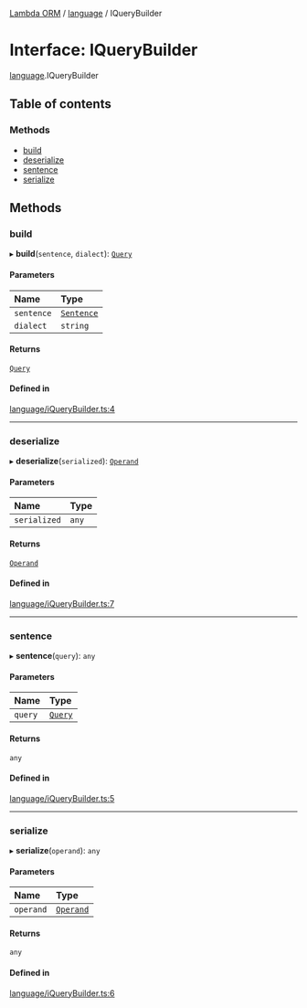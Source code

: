 [Lambda ORM](../README.md) / [language](../modules/language.md) / IQueryBuilder

# Interface: IQueryBuilder

[language](../modules/language.md).IQueryBuilder

## Table of contents

### Methods

- [build](language.IQueryBuilder.md#build)
- [deserialize](language.IQueryBuilder.md#deserialize)
- [sentence](language.IQueryBuilder.md#sentence)
- [serialize](language.IQueryBuilder.md#serialize)

## Methods

### build

▸ **build**(`sentence`, `dialect`): [`Query`](../classes/language.Query.md)

#### Parameters

| Name | Type |
| :------ | :------ |
| `sentence` | [`Sentence`](../classes/language.Sentence.md) |
| `dialect` | `string` |

#### Returns

[`Query`](../classes/language.Query.md)

#### Defined in

[language/iQueryBuilder.ts:4](https://github.com/FlavioLionelRita/lambda-orm/blob/8689963/src/orm/language/iQueryBuilder.ts#L4)

___

### deserialize

▸ **deserialize**(`serialized`): [`Operand`](../classes/language.Operand.md)

#### Parameters

| Name | Type |
| :------ | :------ |
| `serialized` | `any` |

#### Returns

[`Operand`](../classes/language.Operand.md)

#### Defined in

[language/iQueryBuilder.ts:7](https://github.com/FlavioLionelRita/lambda-orm/blob/8689963/src/orm/language/iQueryBuilder.ts#L7)

___

### sentence

▸ **sentence**(`query`): `any`

#### Parameters

| Name | Type |
| :------ | :------ |
| `query` | [`Query`](../classes/language.Query.md) |

#### Returns

`any`

#### Defined in

[language/iQueryBuilder.ts:5](https://github.com/FlavioLionelRita/lambda-orm/blob/8689963/src/orm/language/iQueryBuilder.ts#L5)

___

### serialize

▸ **serialize**(`operand`): `any`

#### Parameters

| Name | Type |
| :------ | :------ |
| `operand` | [`Operand`](../classes/language.Operand.md) |

#### Returns

`any`

#### Defined in

[language/iQueryBuilder.ts:6](https://github.com/FlavioLionelRita/lambda-orm/blob/8689963/src/orm/language/iQueryBuilder.ts#L6)
